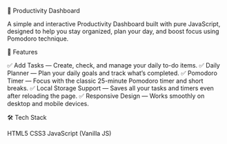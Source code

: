 🧠 Productivity Dashboard

A simple and interactive Productivity Dashboard built with pure JavaScript, designed to help you stay organized, plan your day, and boost focus using Pomodoro technique.

🚀 Features

✅ Add Tasks — Create, check, and manage your daily to-do items.
✅ Daily Planner — Plan your daily goals and track what’s completed.
✅ Pomodoro Timer — Focus with the classic 25-minute Pomodoro timer and short breaks.
✅ Local Storage Support — Saves all your tasks and timers even after reloading the page.
✅ Responsive Design — Works smoothly on desktop and mobile devices.

🛠️ Tech Stack

HTML5
CSS3
JavaScript (Vanilla JS)
